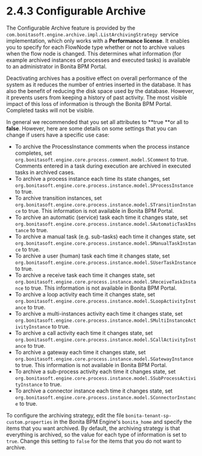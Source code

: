 # 2.4.3 Configurable Archive

The Configurable Archive feature is provided by the `com.bonitasoft.engine.archive.impl.ListArchivingStrategy `service implementation, which only works with a **Performance license**. 
It enables you to specify for each FlowNode type whether or not to archive values when the flow node is changed. This determines what information 
(for example archived instances of processes and executed tasks) is available to an administrator in Bonita BPM Portal.

Deactivating archives has a positive effect on overall performance of the system as it reduces the number of entries inserted in the database. It has also the benefit of reducing the disk space used by the database. 
However, it prevents users from keeping a history of past activity. The most visible impact of this loss of information is through the Bonita BPM Portal. Completed tasks will not be visible.

In general we recommended that you set all attributes to **true **or all to **false**. However, here are some details on some settings that you can change if users have a specific use case:

* To archive the ProcessInstance comments when the process instance completes, set `org.bonitasoft.engine.core.process.comment.model.SComment` to true. Comments entered in a task during execution are archived in executed tasks in archived cases.
* To archive a process instance each time its state changes, set `org.bonitasoft.engine.core.process.instance.model.SProcessInstance` to true.
* To archive transition instances, set `org.bonitasoft.engine.core.process.instance.model.STransitionInstance` to true. This information is not available in Bonita BPM Portal.
* To archive an automatic (service) task each time it changes state, set `org.bonitasoft.engine.core.process.instance.model.SAutomaticTaskInstance` to true. 
* To archive a manual task (e.g. sub-tasks) each time it changes state, set `org.bonitasoft.engine.core.process.instance.model.SManualTaskInstance` to true.
* To archive a user (human) task each time it changes state, set `org.bonitasoft.engine.core.process.instance.model.SUserTaskInstance` to true. 
* To archive a receive task each time it changes state, set `org.bonitasoft.engine.core.process.instance.model.SReceiveTaskInstance` to true. This information is not available in Bonita BPM Portal.
* To archive a loop activity each time it changes state, set `org.bonitasoft.engine.core.process.instance.model.SLoopActivityInstance` to true.
* To archive a multi-instances activity each time it changes state, set `org.bonitasoft.engine.core.process.instance.model.SMultiInstanceActivityInstance` to true. 
* To archive a call activity each time it changes state, set `org.bonitasoft.engine.core.process.instance.model.SCallActivityInstance` to true. 
* To archive a gateway each time it changes state, set `org.bonitasoft.engine.core.process.instance.model.SGatewayInstance` to true. This information is not available in Bonita BPM Portal.
* To archive a sub-process activity each time it changes state, set `org.bonitasoft.engine.core.process.instance.model.SSubProcessActivityInstance` to true. 
* To archive a connector instance each time it changes state, set `org.bonitasoft.engine.core.process.instance.model.SConnectorInstance` to true. 

To configure the archiving strategy, edit the file `bonita-tenant-sp-custom.properties` in the Bonita BPM Engine's `bonita_home` and specify the items that you want archived. 
By default, the archiving strategy is that everything is archived, so the value for each type of information is set to `true`. Change this setting to `false` for the items that you do not want to archive.